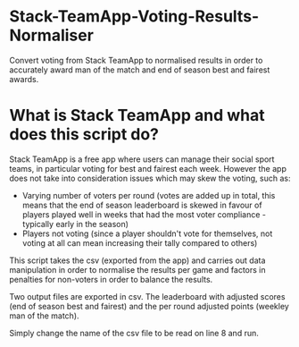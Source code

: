 # Stack-TeamApp-Voting-Results-Normaliser
Convert voting from Stack TeamApp to normalised results in order to accurately award man of the match and end of season best and fairest awards.

# What is Stack TeamApp and what does this script do?
Stack TeamApp is a free app where users can manage their social sport teams, in particular voting for best and fairest each week.
However the app does not take into consideration issues which may skew the voting, such as:
- Varying number of voters per round (votes are added up in total, this means that the end of season leaderboard is skewed in favour of players played well in weeks that had the most voter compliance - typically early in the season)
- Players not voting (since a player shouldn't vote for themselves, not voting at all can mean increasing their tally compared to others)

This script takes the csv (exported from the app) and carries out data manipulation in order to normalise the results per game and factors in penalties for non-voters in order to balance the results.

Two output files are exported in csv. The leaderboard with adjusted scores (end of season best and fairest) and the per round adjusted points (weekley man of the match).

Simply change the name of the csv file to be read on line 8 and run.
